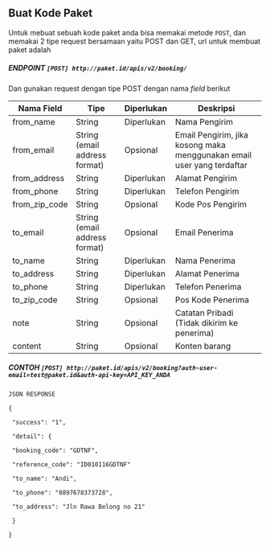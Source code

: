 ## Buat Kode Paket

Untuk mebuat sebuah kode paket anda bisa memakai metode `POST`, dan memakai 2 tipe request bersamaan yaitu POST dan GET, url untuk membuat paket adalah

##### ENDPOINT `[POST] http://paket.id/apis/v2/booking/`

Dan gunakan request dengan tipe POST dengan nama _field_ berikut

| **Nama Field** | **Tipe** | **Diperlukan** | **Deskripsi** |
| --- | --- | --- | --- |
| from\_name | String | Diperlukan | Nama Pengirim |
| from\_email | String \(email address format\) | Opsional | Email Pengirim, jika kosong maka menggunakan email user yang terdaftar |
| from\_address | String | Diperlukan | Alamat Pengirim |
| from\_phone | String | Diperlukan | Telefon Pengirim |
| from\_zip\_code | String | Opsional | Kode Pos Pengirim |
| to\_email | String \(email address format\) | Opsional | Email Penerima |
| to\_name | String | Diperlukan | Nama Penerima |
| to\_address | String | Diperlukan | Alamat Penerima |
| to\_phone | String | Diperlukan | Telefon Penerima |
| to\_zip\_code | String | Opsional | Pos Kode Penerima |
| note | String | Opsional | Catatan Pribadi \(Tidak dikirim ke penerima\) |
| content | String | Opsional | Konten barang |

##### CONTOH `[POST] http://paket.id/apis/v2/booking?auth-user-email=test@paket.id&auth-api-key=API_KEY_ANDA`

```
JSON RESPONSE

{

 "success": "1",

 "detail": {

 "booking_code": "GDTNF",

 "reference_code": "ID010116GDTNF"

 "to_name": "Andi",

 "to_phone": "0897678373728",

 "to_address": "Jln Rawa Belong no 21"

 }

}
```



